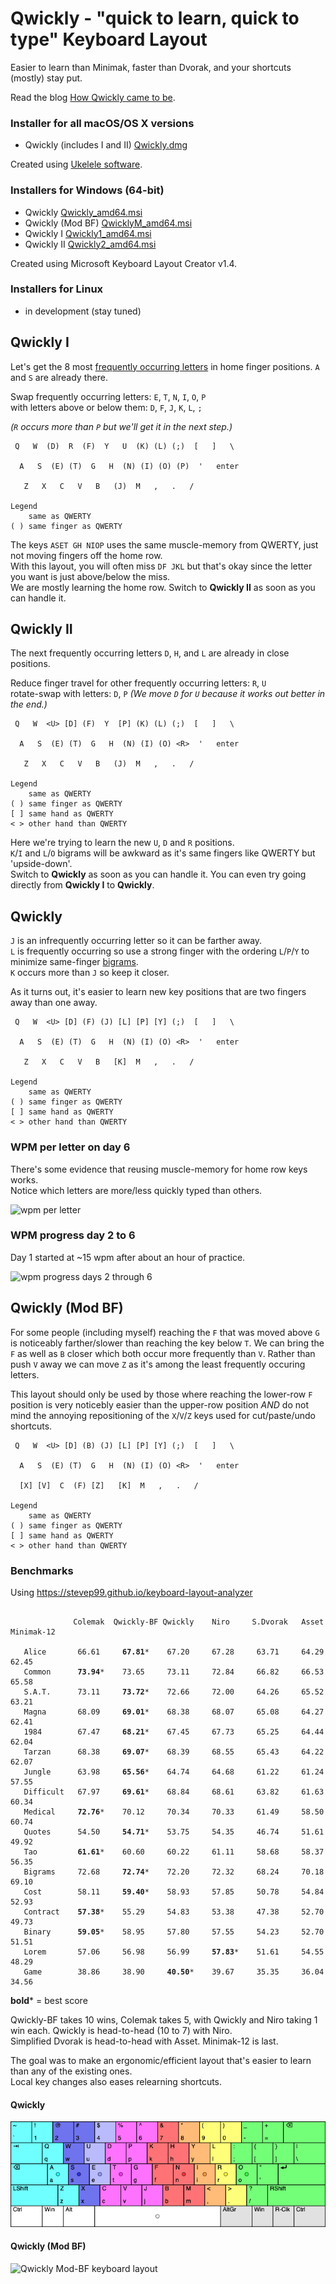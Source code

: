 # Qwickly - "quick to learn, quick to type" Keyboard Layout

Easier to learn than Minimak, faster than Dvorak, and your shortcuts (mostly) stay put.

Read the blog [How Qwickly came to be](https://blog.keithkim.org/opensource/making-the-qwickest-keyboard-layout).

### Installer for all macOS/OS X versions
- Qwickly (includes I and II) [Qwickly.dmg](https://github.com/qwickly-org/Qwickly/releases/download/v1.0/Qwickly.dmg)

Created using [Ukelele software](https://software.sil.org/ukelele).

### Installers for Windows (64-bit)
- Qwickly [Qwickly_amd64.msi](https://github.com/qwickly-org/Qwickly/releases/download/v1.0/Qwickly_amd64.msi)
- Qwickly (Mod BF) [QwicklyM_amd64.msi](https://github.com/qwickly-org/Qwickly/releases/download/v1.0/QwicklyM_amd64.msi)
- Qwickly I [Qwickly1_amd64.msi](https://github.com/qwickly-org/Qwickly/releases/download/v1.0/Qwickly1_amd64.msi)
- Qwickly II [Qwickly2_amd64.msi](https://github.com/qwickly-org/Qwickly/releases/download/v1.0/Qwickly2_amd64.msi)

Created using Microsoft Keyboard Layout Creator v1.4.

### Installers for Linux
- in development (stay tuned)


## Qwickly I

Let's get the 8 most [frequently occurring letters](https://en.wikipedia.org/wiki/Letter_frequency) in home finger positions. `A` and `S` are already there.

Swap frequently occurring letters: `E`, `T`, `N`, `I`, `O`, `P`<br/>
with letters above or below them: `D`, `F`, `J`, `K`, `L`, `;`

*(`R` occurs more than `P` but we'll get it in the next step.)*
```
 Q   W  (D)  R  (F)  Y   U  (K) (L) (;)  [   ]   \

  A   S  (E) (T)  G   H  (N) (I) (O) (P)  '   enter

   Z   X   C   V   B   (J)  M   ,   .   /

Legend
    same as QWERTY
( ) same finger as QWERTY
```
The keys `ASET GH NIOP` uses the same muscle-memory from QWERTY, just not moving fingers off the home row.<br/>
With this layout, you will often miss `DF JKL` but that's okay since the letter you want is just above/below the miss.<br/>
We are mostly learning the home row. Switch to **Qwickly II** as soon as you can handle it.

## Qwickly II

The next frequently occurring letters `D`, `H`, and `L` are already in close positions.

Reduce finger travel for other frequently occurring letters: `R`, `U`<br/>
rotate-swap with letters: `D`, `P` *(We move `D` for `U` because it works out better in the end.)*
```
 Q   W  <U> [D] (F)  Y  [P] (K) (L) (;)  [   ]   \

  A   S  (E) (T)  G   H  (N) (I) (O) <R>  '   enter

   Z   X   C   V   B   (J)  M   ,   .   /

Legend
    same as QWERTY
( ) same finger as QWERTY
[ ] same hand as QWERTY
< > other hand than QWERTY
```

Here we're trying to learn the new `U`, `D` and `R` positions.<br/>
`K`/`I` and `L`/`O` bigrams will be awkward as it's same fingers like QWERTY but 'upside-down'.<br/>
Switch to **Qwickly** as soon as you can handle it. You can even try going directly from **Qwickly I** to **Qwickly**.

## Qwickly

`J` is an infrequently occurring letter so it can be farther away.<br/>
`L` is frequently occurring so use a strong finger with the ordering `L`/`P`/`Y` to minimize same-finger [bigrams](https://blogs.sas.com/content/iml/2014/09/26/bigrams.html).<br/>
`K` occurs more than `J` so keep it closer.

As it turns out, it's easier to learn new key positions that are two fingers away than one away.
```
 Q   W  <U> [D] (F) (J) [L] [P] [Y] (;)  [   ]   \

  A   S  (E) (T)  G   H  (N) (I) (O) <R>  '   enter

   Z   X   C   V   B   [K]  M   ,   .   /

Legend
    same as QWERTY
( ) same finger as QWERTY
[ ] same hand as QWERTY
< > other hand than QWERTY
```

### WPM per letter on day 6

There's some evidence that reusing muscle-memory for home row keys works.<br/>
Notice which letters are more/less quickly typed than others.

![wpm per letter](https://github.com/qwickly-org/Qwickly/blob/master/wpm-letters-day-6.png)

### WPM progress day 2 to 6

Day 1 started at ~15 wpm after about an hour of practice.

![wpm progress days 2 through 6](https://github.com/qwickly-org/Qwickly/blob/master/wpm-days-2-6.png)

## Qwickly (Mod BF)

For some people (including myself) reaching the `F` that was moved above `G` is noticeably farther/slower than reaching the key below `T`. We can bring the `F` as well as `B` closer which both occur more frequently than `V`. Rather than push `V` away we can move `Z` as it's among the least frequently occuring letters.

This layout should only be used by those where reaching the lower-row `F` position is very noticebly easier than the upper-row position *AND* do not mind the annoying repositioning of the `X`/`V`/`Z` keys used for cut/paste/undo shortcuts.

```
 Q   W  <U> [D] (B) (J) [L] [P] [Y] (;)  [   ]   \

  A   S  (E) (T)  G   H  (N) (I) (O) <R>  '   enter

  [X] [V]  C  (F) [Z]   [K]  M   ,   .   /

Legend
    same as QWERTY
( ) same finger as QWERTY
[ ] same hand as QWERTY
< > other hand than QWERTY
```

### Benchmarks

Using https://stevep99.github.io/keyboard-layout-analyzer

<pre><code>
              Colemak  Qwickly-BF Qwickly    Niro     S.Dvorak   Asset   Minimak-12

   Alice       66.61     <b>67.81</b>*    67.20     67.28     63.71     64.29     62.45
   Common      <b>73.94</b>*    73.65     73.11     72.84     66.82     66.53     65.58
   S.A.T.      73.11     <b>73.72</b>*    72.66     72.00     64.26     65.52     63.21
   Magna       68.09     <b>69.01</b>*    68.38     68.07     65.08     64.27     62.41
   1984        67.47     <b>68.21</b>*    67.45     67.73     65.25     64.44     62.04
   Tarzan      68.38     <b>69.07</b>*    68.39     68.55     65.43     64.22     62.07
   Jungle      63.98     <b>65.56</b>*    64.74     64.68     61.22     61.24     57.55
   Difficult   67.97     <b>69.61</b>*    68.84     68.61     63.82     61.63     60.34
   Medical     <b>72.76</b>*    70.12     70.34     70.33     61.49     58.50     60.74
   Quotes      54.50     <b>54.71</b>*    53.75     54.35     46.74     51.61     49.92
   Tao         <b>61.61</b>*    60.60     60.22     61.11     58.68     58.37     56.35
   Bigrams     72.68     <b>72.74</b>*    72.20     72.32     68.24     70.18     69.10
   Cost        58.11     <b>59.40</b>*    58.93     57.85     50.78     54.84     52.93
   Contract    <b>57.38</b>*    55.29     54.83     53.38     47.38     52.70     49.73
   Binary      <b>59.05</b>*    58.95     57.80     57.55     54.23     52.70     51.51
   Lorem       57.06     56.98     56.99     <b>57.83</b>*    51.61     54.55     48.29
   Game        38.86     38.90     <b>40.50</b>*    39.67     35.35     36.04     34.56
</code></pre>
**bold*** = best score

Qwickly-BF takes 10 wins, Colemak takes 5, with Qwickly and Niro taking 1 win each. Qwickly is head-to-head (10 to 7) with Niro.<br/>
Simplified Dvorak is head-to-head with Asset. Minimak-12 is last.

The goal was to make an ergonomic/efficient layout that's easier to learn than any of the existing ones.<br/>
Local key changes also eases relearning shortcuts.

#### Qwickly
![Qwickly keyboard layout](https://github.com/qwickly-org/Qwickly/blob/master/Qwickly.png)

#### Qwickly (Mod BF)
![Qwickly Mod-BF keyboard layout](https://github.com/qwickly-org/Qwickly/blob/master/Qwickly-BF.png)
